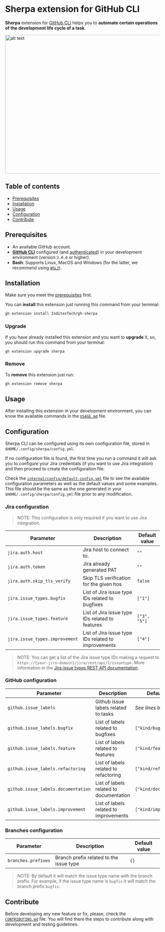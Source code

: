 <!-- markdownlint-disable MD033 -->
<!-- omit from toc -->
# Sherpa extension for GitHub CLI

**Sherpa** extension for [GitHub CLI](https://github.com/cli/cli) helps you to **automate certain operations of the
development life cycle of a task**.

<img src="docs/images/create-pr.svg" alt="alt text" width="700" height="450"/>

<!-- omit from toc -->
## Table of contents

- [Prerequisites](#prerequisites)
- [Installation](#installation)
- [Usage](#usage)
- [Configuration](#configuration)
- [Contribute](#contribute)

## Prerequisites

- An available GitHub account.
- [**GitHub CLI**](https://github.com/cli/cli) configured (and [authenticated](https://cli.github.com/manual/gh_auth_login)) in your development environment (version `2.0.0` or higher).
- **Bash**: Supports Linux, MacOS and Windows (for the latter, we recommend using [`WSL2`](https://learn.microsoft.com/en-us/windows/wsl/install)).

## Installation

Make sure you meet the [prerequisites](#prerequisites) first.

You can **install** this extension just running this command from your terminal:

```sh
gh extension install InditexTech/gh-sherpa
```

<!-- omit from toc -->
### Upgrade

If you have already installed this extension and you want to **upgrade** it, so, you should run this command from your terminal:

```sh
gh extension upgrade sherpa
```

<!-- omit from toc -->
### Remove

To **remove** this extension just run:

```sh
gh extension remove sherpa
```

</details>

## Usage

After installing this extension in your development environment, you can know the available commands in the [`USAGE.md`](docs/USAGE.md) file.

## Configuration

Sherpa CLI can be configured using its own configuration file, stored in `$HOME/.config/sherpa/config.yml`.

If no configuration file is found, the first time you run a command it will ask you to configure your Jira credentials (if you want to use Jira integration) and then proceed to create the configuration file.

Check the [`internal/config/default-config.yml`](internal/config/default-config.yml) file to see the available configuration parameters as well as the default values and some examples. This file should be the same as the one generated in your `$HOME/.config/sherpa/config.yml` file prior to any modification.

<!-- omit from toc -->
### Jira configuration

>NOTE: This configuration is only required if you want to use Jira integration.

| Parameter                      | Description                                         | Default value |
| ------------------------------ | --------------------------------------------------- | ------------- |
| `jira.auth.host`               | Jira host to connect to.                            | `""`          |
| `jira.auth.token`              | Jira already generated PAT                          | `""`          |
| `jira.auth.skip_tls_verify`    | Skip TLS verification for the given hos             | `false`       |
| `jira.issue_types.bugfix`      | List of Jira issue type IDs related to bugfixes     | `["1"]`       |
| `jira.issue_types.feature`     | List of Jira issue type IDs related to features     | `["3", "5"]`  |
| `jira.issue_types.improvement` | List of Jira issue type IDs related to improvements | `["4"]`       |

>NOTE: You can get a list of the Jira issue type IDs making a request to `https://{your-jira-domain}/jira/rest/api/2/issuetype`. More information in the [Jira issue types REST API documentation](https://developer.atlassian.com/cloud/jira/platform/rest/v2/api-group-issue-types/#api-group-issue-types).

<!-- omit from toc -->
### GitHub configuration

| Parameter                           | Description                             | Default value            |
| ----------------------------------- | --------------------------------------- | ------------------------ |
| `github.issue_labels`               | Github issue labels related to tasks    | *See lines below*        |
| `github.issue_labels.bugfix`        | List of labels related to bugfixes      | `["kind/bug]`            |
| `github.issue_labels.feature`       | List of labels related to features      | `["kind/feature"]`       |
| `github.issue_labels.refactoring`   | List of labels related to refactoring   | `["kind/refactoring"]`   |
| `github.issue_labels.documentation` | List of labels related to documentation | `["kind/documentation"]` |
| `github.issue_labels.improvement`   | List of labels related to improvements  | `["kind/improvement"]`   |

<!-- omit from toc -->
### Branches configuration

| Parameter           | Description                             | Default value |
| ------------------- | --------------------------------------- | ------------- |
| `branches.prefixes` | Branch prefix related to the issue type | `{}`          |

>NOTE: By default it will match the issue type name with the branch prefix. For example, if the issue type name is `bugfix` it will match the branch prefix `bugfix`.

## Contribute

Before developing any new feature or fix, please, check the [`CONTRIBUTING.md`](CONTRIBUTING.md) file. You will find there the steps to contribute along with development and testing guidelines.
